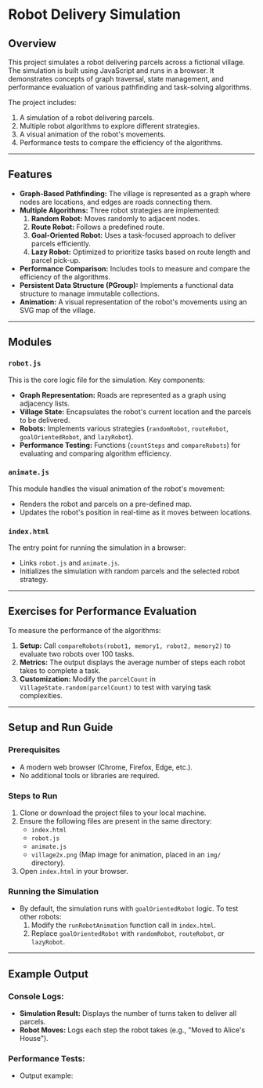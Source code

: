# Robot Delivery Simulation

## Overview

This project simulates a robot delivering parcels across a fictional village. The simulation is built using JavaScript and runs in a browser. It demonstrates concepts of graph traversal, state management, and performance evaluation of various pathfinding and task-solving algorithms.

The project includes:
1. A simulation of a robot delivering parcels.
2. Multiple robot algorithms to explore different strategies.
3. A visual animation of the robot's movements.
4. Performance tests to compare the efficiency of the algorithms.

---

## Features

- **Graph-Based Pathfinding:** The village is represented as a graph where nodes are locations, and edges are roads connecting them.
- **Multiple Algorithms:** Three robot strategies are implemented:
  1. **Random Robot:** Moves randomly to adjacent nodes.
  2. **Route Robot:** Follows a predefined route.
  3. **Goal-Oriented Robot:** Uses a task-focused approach to deliver parcels efficiently.
  4. **Lazy Robot:** Optimized to prioritize tasks based on route length and parcel pick-up.
- **Performance Comparison:** Includes tools to measure and compare the efficiency of the algorithms.
- **Persistent Data Structure (PGroup):** Implements a functional data structure to manage immutable collections.
- **Animation:** A visual representation of the robot's movements using an SVG map of the village.

---

## Modules

### `robot.js`
This is the core logic file for the simulation. Key components:
- **Graph Representation:** Roads are represented as a graph using adjacency lists.
- **Village State:** Encapsulates the robot's current location and the parcels to be delivered.
- **Robots:** Implements various strategies (`randomRobot`, `routeRobot`, `goalOrientedRobot`, and `lazyRobot`).
- **Performance Testing:** Functions (`countSteps` and `compareRobots`) for evaluating and comparing algorithm efficiency.

### `animate.js`
This module handles the visual animation of the robot's movement:
- Renders the robot and parcels on a pre-defined map.
- Updates the robot's position in real-time as it moves between locations.

### `index.html`
The entry point for running the simulation in a browser:
- Links `robot.js` and `animate.js`.
- Initializes the simulation with random parcels and the selected robot strategy.

---

## Exercises for Performance Evaluation

To measure the performance of the algorithms:
1. **Setup:** Call `compareRobots(robot1, memory1, robot2, memory2)` to evaluate two robots over 100 tasks.
2. **Metrics:** The output displays the average number of steps each robot takes to complete a task.
3. **Customization:** Modify the `parcelCount` in `VillageState.random(parcelCount)` to test with varying task complexities.

---

## Setup and Run Guide

### Prerequisites
- A modern web browser (Chrome, Firefox, Edge, etc.).
- No additional tools or libraries are required.

### Steps to Run
1. Clone or download the project files to your local machine.
2. Ensure the following files are present in the same directory:
   - `index.html`
   - `robot.js`
   - `animate.js`
   - `village2x.png` (Map image for animation, placed in an `img/` directory).
3. Open `index.html` in your browser.

### Running the Simulation
- By default, the simulation runs with `goalOrientedRobot` logic. To test other robots:
  1. Modify the `runRobotAnimation` function call in `index.html`.
  2. Replace `goalOrientedRobot` with `randomRobot`, `routeRobot`, or `lazyRobot`.

---

## Example Output
### Console Logs:
- **Simulation Result:** Displays the number of turns taken to deliver all parcels.
- **Robot Moves:** Logs each step the robot takes (e.g., "Moved to Alice's House").

### Performance Tests:
- Output example:
